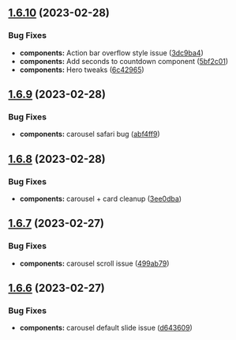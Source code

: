 ## [1.6.10](https://github.com/jacecotton/tcds/compare/v1.6.9...v1.6.10) (2023-02-28)


### Bug Fixes

* **components:** Action bar overflow style issue ([3dc9ba4](https://github.com/jacecotton/tcds/commit/3dc9ba48a722b67d7c44ea7cdf88c8542ab06d05))
* **components:** Add seconds to countdown component ([5bf2c01](https://github.com/jacecotton/tcds/commit/5bf2c01ed330a35f017cc2932d803c39ce4c8f3f))
* **components:** Hero tweaks ([6c42965](https://github.com/jacecotton/tcds/commit/6c429656d4818f6d40d2a39ae3ff3b77e2c62d95))



## [1.6.9](https://github.com/jacecotton/tcds/compare/v1.6.8...v1.6.9) (2023-02-28)


### Bug Fixes

* **components:** carousel safari bug ([abf4ff9](https://github.com/jacecotton/tcds/commit/abf4ff956fa5ddc8e3f1213d41c220c1c90221af))



## [1.6.8](https://github.com/jacecotton/tcds/compare/v1.6.7...v1.6.8) (2023-02-28)


### Bug Fixes

* **components:** carousel + card cleanup ([3ee0dba](https://github.com/jacecotton/tcds/commit/3ee0dba02bce835e9d0596d7ca320f8a9ccb0ca8))



## [1.6.7](https://github.com/jacecotton/tcds/compare/v1.6.6...v1.6.7) (2023-02-27)


### Bug Fixes

* **components:** carousel scroll issue ([499ab79](https://github.com/jacecotton/tcds/commit/499ab79f53d9bdf4065f68755c0d8ae4a3b3464b))



## [1.6.6](https://github.com/jacecotton/tcds/compare/v1.6.5...v1.6.6) (2023-02-27)


### Bug Fixes

* **components:** carousel default slide issue ([d643609](https://github.com/jacecotton/tcds/commit/d643609460a4c0c73918b725caf3091057b3a7b5))



